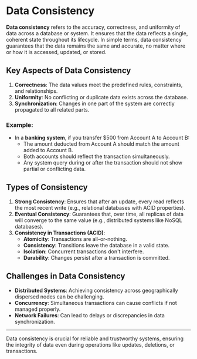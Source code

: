 # Data Consistency

**Data consistency** refers to the accuracy, correctness, and uniformity of data across a database or system. It ensures that the data reflects a single, coherent state throughout its lifecycle. In simple terms, data consistency guarantees that the data remains the same and accurate, no matter where or how it is accessed, updated, or stored.

## Key Aspects of Data Consistency
1. **Correctness**: The data values meet the predefined rules, constraints, and relationships.
2. **Uniformity**: No conflicting or duplicate data exists across the database.
3. **Synchronization**: Changes in one part of the system are correctly propagated to all related parts.

### Example:
- In a **banking system**, if you transfer $500 from Account A to Account B:
  - The amount deducted from Account A should match the amount added to Account B.
  - Both accounts should reflect the transaction simultaneously.
  - Any system query during or after the transaction should not show partial or conflicting data.

## Types of Consistency
1. **Strong Consistency**: Ensures that after an update, every read reflects the most recent write (e.g., relational databases with ACID properties).
2. **Eventual Consistency**: Guarantees that, over time, all replicas of data will converge to the same value (e.g., distributed systems like NoSQL databases).
3. **Consistency in Transactions (ACID)**:
   - **Atomicity**: Transactions are all-or-nothing.
   - **Consistency**: Transitions leave the database in a valid state.
   - **Isolation**: Concurrent transactions don't interfere.
   - **Durability**: Changes persist after a transaction is committed.

## Challenges in Data Consistency
- **Distributed Systems**: Achieving consistency across geographically dispersed nodes can be challenging.
- **Concurrency**: Simultaneous transactions can cause conflicts if not managed properly.
- **Network Failures**: Can lead to delays or discrepancies in data synchronization.

---

Data consistency is crucial for reliable and trustworthy systems, ensuring the integrity of data even during operations like updates, deletions, or transactions.
